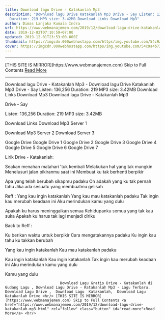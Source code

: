 ```yaml
---
title: Download lagu Drive - Katakanlah Mp3
description: "Download lagu Drive Katakanlah Mp3 Drive - Say Listen: 136,256
  Duration: 219 MP3 size: 3.42MB Download Links Download Mp3"
author: Dimas Lanjaka Kumala Indra
url: https://www.webmanajemen.com/2019/12/download-lagu-drive-katakanlah-mp3.html
date: 2019-12-02T07:10:50+07:00
updated: 2019-12-01T23:53:00.000Z
thumbnail: https://imgcdn.000webhostapp.com/https/img.youtube.com/54c9a4b73215e6ddbc3a2c574f6a7dd4.jpeg
cover: https://imgcdn.000webhostapp.com/https/img.youtube.com/54c9a4b73215e6ddbc3a2c574f6a7dd4.jpeg
---
```


<hr/> [THIS SITE IS MIRROR](https://www.webmanajemen.com) Skip to Full Contents <a href="https://www.webmanajemen.com/2019/12/download-lagu-drive-katakanlah-mp3.html" rel="follow" class="button" id="read-more">Read More</a> <hr/> Download lagu Drive - Katakanlah Mp3 - Download lagu Drive Katakanlah Mp3 Drive - Say Listen: 136,256 Duration: 219 MP3 size: 3.42MB Download Links Download Mp3 Download lagu Drive - Katakanlah Mp3

  Drive - Say 

  Listen: 136,256 
  Duration: 219 
  MP3 size: 3.42MB 

  Download Links 
  Download Mp3 Server 1 

  Download Mp3 Server 2 
  Download Server 3 


  Google Drive   Google Drive 1 
  Google Drive 2 
  Google Drive 3 
  Google Drive 4 
  Google Drive 5 
  Google Drive 6 
  Google Drive 7 


                             
Lirik Drive - Katakanlah:
                             
Seakan menahan matahari 'tuk kembali
  Melakukan hal yang tak mungkin
  Menelusuri jalan pikiranmu saat ini
  Membuat ku tak berhenti berpikir
  
  Apa yang telah berubah sikapmu padaku
  Oh adakah yang ku tak pernah tahu
  Jika ada sesuatu yang membuatmu gelisah
  
  Reff :
  Yang kau ingin katakanlah
  Yang kau mau katakanlah padaku
  Tak ingin kau merubah keadaan ini
  Aku merindukan kamu yang dulu
  
  Apakah ku harus meninggalkan semua
  Kehidupanku semua yang tak kau suka
  Apakah ku harus tak lagi menjadi diriku
  
  Back to Reff :
  
  Ku berikan waktu untuk berpikir
  Cara mengatakannya padaku
  Ku ingin kau tahu ku takkan berubah
  
  Yang kau ingin katakanlah
  Kau mau katakanlah padaku
  
  Kau ingin katakanlah
  Kau ingin katakanlah
  Tak ingin kau merubah keadaan ini
  Aku merindukan kamu yang dulu
  
  Kamu yang dulu                                 
                                 
                             Download Lagu Gratis Drive - Katakanlah di Gudang Lagu , Download Lagu Drive - Katakanlah Mp3 - Lagu Terbaru.                                                         Download Lagu Drive ,  Download Lagu  Katakanlah,  Download Lagu  Katakanlah Drive <hr/> [THIS SITE IS MIRROR](https://www.webmanajemen.com) Skip to Full Contents <a href="https://www.webmanajemen.com/2019/12/download-lagu-drive-katakanlah-mp3.html" rel="follow" class="button" id="read-more">Read More</a> <hr/>